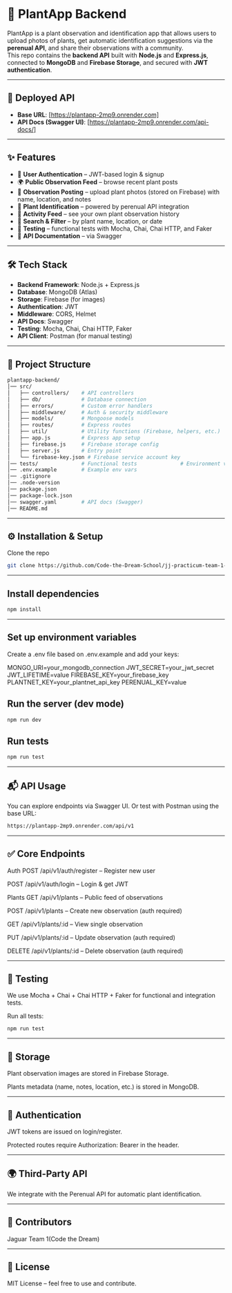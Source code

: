# 🌱 PlantApp Backend

PlantApp is a plant observation and identification app that allows users to upload photos of plants, get automatic identification suggestions via the **perenual API**, and share their observations with a community.  
This repo contains the **backend API** built with **Node.js** and **Express.js**, connected to **MongoDB** and **Firebase Storage**, and secured with **JWT authentication**.

---

## 🚀 Deployed API

- **Base URL**: [https://plantapp-2mp9.onrender.com]
- **API Docs (Swagger UI)**: [https://plantapp-2mp9.onrender.com/api-docs/]

---

## ✨ Features

- 🔑 **User Authentication** – JWT-based login & signup  
- 🌍 **Public Observation Feed** – browse recent plant posts  
- 📸 **Observation Posting** – upload plant photos (stored on Firebase) with name, location, and notes  
- 🌿 **Plant Identification** – powered by perenual API integration   
- 📜 **Activity Feed** – see your own plant observation history  
- 🔎 **Search & Filter** – by plant name, location, or date  
- 🧪 **Testing** – functional tests with Mocha, Chai, Chai HTTP, and Faker  
- 📖 **API Documentation** – via Swagger

---

## 🛠️ Tech Stack

- **Backend Framework**: Node.js + Express.js  
- **Database**: MongoDB (Atlas)  
- **Storage**: Firebase (for images)  
- **Authentication**: JWT  
- **Middleware**: CORS, Helmet  
- **API Docs**: Swagger  
- **Testing**: Mocha, Chai, Chai HTTP, Faker  
- **API Client**: Postman (for manual testing)

---


## 📂 Project Structure

```bash
plantapp-backend/
│── src/
│   ├── controllers/    # API controllers
│   ├── db/             # Database connection
│   ├── errors/         # Custom error handlers
│   ├── middleware/     # Auth & security middleware
│   ├── models/         # Mongoose models
│   ├── routes/         # Express routes
│   ├── util/           # Utility functions (Firebase, helpers, etc.)
│   ├── app.js          # Express app setup
│   ├── firebase.js     # Firebase storage config
│   ├── server.js       # Entry point
│   └── firebase-key.json # Firebase service account key
│── tests/              # Functional tests              # Environment variables (not committed)
│── .env.example        # Example env vars
│── .gitignore
│── .node-version
│── package.json
│── package-lock.json
│── swagger.yaml        # API docs (Swagger)
│── README.md

```
---

## ⚙️ Installation & Setup
Clone the repo
```bash
git clone https://github.com/Code-the-Dream-School/jj-practicum-team-1-back.git

```
---

## Install dependencies
```bash
npm install
```
---

## Set up environment variables
Create a .env file based on .env.example and add your keys:


MONGO_URI=your_mongodb_connection
JWT_SECRET=your_jwt_secret
JWT_LIFETIME=value
FIREBASE_KEY=your_firebase_key
PLANTNET_KEY=your_plantnet_api_key
PERENUAL_KEY=value


## Run the server (dev mode)
```bash
npm run dev
```
## Run tests
```bash
npm run test
```
---

## 📬 API Usage
You can explore endpoints via Swagger UI.
Or test with Postman using the base URL:
```bash
https://plantapp-2mp9.onrender.com/api/v1
```
---

## ✅ Core Endpoints
Auth
POST /api/v1/auth/register – Register new user

POST /api/v1/auth/login – Login & get JWT

Plants
GET /api/v1/plants – Public feed of observations

POST /api/v1/plants – Create new observation (auth required)

GET /api/v1/plants/:id – View single observation

PUT /api/v1/plants/:id – Update observation (auth required)

DELETE /api/v1/plants/:id – Delete observation (auth required)

---

## 🧪 Testing
We use Mocha + Chai + Chai HTTP + Faker for functional and integration tests.

Run all tests:
```bash
npm run test
```
---

## 📸 Storage
Plant observation images are stored in Firebase Storage.

Plants metadata (name, notes, location, etc.) is stored in MongoDB.

---

## 🔐 Authentication
JWT tokens are issued on login/register.

Protected routes require Authorization: Bearer <token> in the header.

---
## 🌍 Third-Party API
We integrate with the Perenual API for automatic plant identification.

---
## 👥 Contributors
Jaguar Team 1(Code the Dream)

---
## 📜 License
MIT License – feel free to use and contribute.

